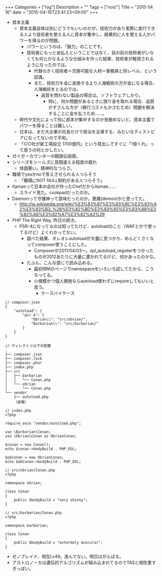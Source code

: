 +++
Categories = ["log"]
Description = ""
Tags = ["noiz"]
Title = "2015 04 16"
date = "2015-04-16T23:41:23+09:00"
+++

* 資本主義
	* 資本主義自体は別にどうでもいいのだが、技術力があり実際に実行できる人より技術者を使える人に資本が集中し、結果的に人を使える人がパワーを得るのが問題。
		* パワーというのは、「腕力」のことです。
		* 技術者にもっと金払えということではなく、目の前の技術者がいなくても何とかなるような仕組みを作った結果、技術者が軽視されるようになったのでは。
			* 代替のきく技術者＝交換可能な人材＝事務員と同レベル、という認識。
			* また、技術力を金に変換するより人海戦術の方が金になる場合、人海戦術をとるのでは。
				* 品質を問わない製品の場合は。ソフトウェアしかり。
					* 特に、何か問題があるときに限り金を取れる場合、品質がずさんな方が（移行コストもかさむため）問題を解決することに金を払うため……。
	* 時代や文化によって何に資本が集中するのか見極めないと、資本主義でパワーを得ることは難しい。
	* 日本は、まだ大企業の社長だけで政治を主導する、みたいなディストピアになってないので平和。
	* 「○○社が新工場設立 1700億円」という見出しですぐに「1億くれ」って思うの何とかしたい。
* ガイガーカウンターの餓狼伝説感。
* シリーズをシールズに見間違える程度の疲れ
	* 体調悪い。精神的なつらさ。
* 職場でyesかnoで答えさせられる人つらそう
	* 「職場にNOT NULL制約がある人つらそう」
* Itamaeって日本の会社が作ったChefだからItamae……
	* スライド見た。cookpadだったのか。
* Daemonって守護神って意味だったのか。悪魔(demon)かと思ってた。
	* http://ja.wikipedia.org/wiki/%E3%83%87%E3%83%BC%E3%83%A2%E3%83%B3_%28%E3%82%BD%E3%83%95%E3%83%88%E3%82%A6%E3%82%A7%E3%82%A2%29
* PHP The Right Way, 昨日の続き。
	* PSR-4になってるのは知ってたけど、autoloadのこと（WAFとかで使ってるけど）よくわかってない。
		* 調べた結果、オレオレautoloadが大量に見つかり、めんどくさくなってcomposer使うことにした。
			* Composerが2011/04/03〜。spl_autoload_registerをつかったものが2012あたりに大量に書かれてるけど、何かあったのかな。
		* たぶん、こんな感じで読み込める。
			* 最初IBMのページでnamespaceをいろいろ試してたから、こうなってる。
			* 小規模かつ個人開発ならautoload使わずにrequireしてもいいと思う。
				* ケースバイケース

```
// composer.json
{
    "autoload": {
        "psr-4": {
            "Obrian\\": "src/obrian/",
            "Barbarian\\": "src/barbarian/"
        }
    }
}

// ディレクトリ以下の配置
.
├── composer.json
├── composer.lock
├── composer.phar
├── index.php
├── src
│   ├── barbarian
│   │   └── Conan.php
│   └── obrian
│       └── Conan.php
└── vendor
    ├── autoload.php
	（省略）
	
// index.php
<?php

require_once "vendor/autoload.php";

use \Barbarian\Conan;
use \Obrian\Conan as ObrianConan;

$conan = new Conan();
echo $conan->bodyBuild . PHP_EOL;

$obConan = new ObrianConan;
echo $obConan->bodyBuild . PHP_EOL;

// src/obrian/Conan.php
<?php

namespace obrian;

class Conan
{
    public $bodyBuild = "very skinny";
}

// src/barbarian/Conan.php
<?php

namespace barbarian;

class Conan
{
    public $bodyBuild = "extermely muscular";
}

```

* ゼノブレイド、現在Lv49。進んでない。明日はがんばる。
* アストロノーカは遺伝的アルゴリズムが組み込まれてるのでTASと相性悪すぎっぽい。